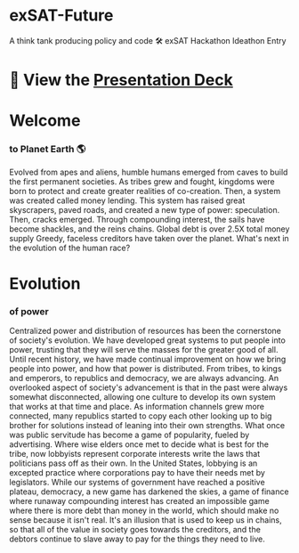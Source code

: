 # exSAT-Future
A think tank producing policy and code 🛠 exSAT Hackathon Ideathon Entry


# 🎤 View the [Presentation Deck](https://www.canva.com/design/DAGeFojaq28/cUBiI3IgAHa0U3wyk01Qsw/view?utm_content=DAGeFojaq28&utm_campaign=designshare&utm_medium=link2&utm_source=uniquelinks&utlId=h00c35d4009)


# Welcome
### to Planet Earth 🌎


Evolved from apes and aliens, humble humans emerged from caves to build the first permanent societies.
As tribes grew and fought, kingdoms were born to protect and create greater realities of co-creation.
Then, a system was created called money lending. 
This system has raised great skyscrapers, paved roads, and created  a new type of power: speculation.
Then, cracks emerged. 
Through compounding interest, the sails have become shackles, and the reins chains.
Global debt is over 2.5X total money supply 
Greedy, faceless creditors have taken over the planet. 
What's next in the evolution of the human race?
                                                                                                    



# Evolution
### of power

Centralized power and distribution of resources has been the cornerstone of society's evolution. 
We have developed great systems to put people into power, trusting that they will serve the masses for the greater good of all.
Until recent history, we have made continual improvement on how we bring people into power, and how that power is distributed.
 From tribes, to kings and emperors, to republics and democracy, we are always advancing.
An overlooked aspect of society's advancement is that in the past were always somewhat disconnected, allowing one culture to develop its own system that works at that time and place. As information channels grew more connected, many republics started to copy each other looking up to big brother for solutions instead of leaning into their own strengths.
What once was public servitude has become a game of popularity, fueled by advertising.
Where wise elders once met to decide what is best for the tribe, now lobbyists represent corporate interests write the laws that politicians pass off as their own. 
In the United States, lobbying is an excepted practice where corporations pay to have their needs met by legislators.
While our systems of government have reached a positive plateau, democracy, a new game has darkened the skies, a game of finance where runaway compounding interest has created an impossible game where there is more debt than money in the world, which should make no sense because it isn't real. 
It's an illusion that is used to keep us in chains, so that all of the value in society goes towards the creditors, and the debtors continue to slave away to pay for the things they need to live. 
